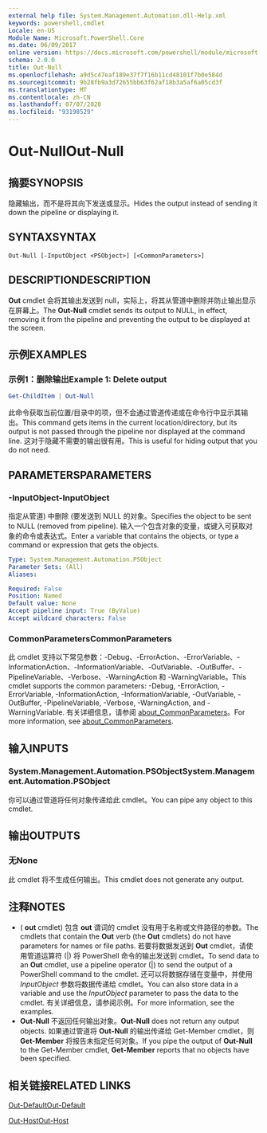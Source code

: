 ```yaml
---
external help file: System.Management.Automation.dll-Help.xml
keywords: powershell,cmdlet
Locale: en-US
Module Name: Microsoft.PowerShell.Core
ms.date: 06/09/2017
online version: https://docs.microsoft.com/powershell/module/microsoft.powershell.core/out-null?view=powershell-6&WT.mc_id=ps-gethelp
schema: 2.0.0
title: Out-Null
ms.openlocfilehash: a9d5c47eaf189e37f7f16b11cd48101f7b0e584d
ms.sourcegitcommit: 9b28fb9a3d72655bb63f62af18b3a5af6a05cd3f
ms.translationtype: MT
ms.contentlocale: zh-CN
ms.lasthandoff: 07/07/2020
ms.locfileid: "93198529"
---
```

# <span data-ttu-id="2f7c2-103">Out-Null</span><span class="sxs-lookup"><span data-stu-id="2f7c2-103">Out-Null</span></span>

## <span data-ttu-id="2f7c2-104">摘要</span><span class="sxs-lookup"><span data-stu-id="2f7c2-104">SYNOPSIS</span></span>
<span data-ttu-id="2f7c2-105">隐藏输出，而不是将其向下发送或显示。</span><span class="sxs-lookup"><span data-stu-id="2f7c2-105">Hides the output instead of sending it down the pipeline or displaying it.</span></span>

## <span data-ttu-id="2f7c2-106">SYNTAX</span><span class="sxs-lookup"><span data-stu-id="2f7c2-106">SYNTAX</span></span>

```
Out-Null [-InputObject <PSObject>] [<CommonParameters>]
```

## <span data-ttu-id="2f7c2-107">DESCRIPTION</span><span class="sxs-lookup"><span data-stu-id="2f7c2-107">DESCRIPTION</span></span>

<span data-ttu-id="2f7c2-108">**Out** cmdlet 会将其输出发送到 null，实际上，将其从管道中删除并防止输出显示在屏幕上。</span><span class="sxs-lookup"><span data-stu-id="2f7c2-108">The **Out-Null** cmdlet sends its output to NULL, in effect, removing it from the pipeline and preventing the output to be displayed at the screen.</span></span>

## <span data-ttu-id="2f7c2-109">示例</span><span class="sxs-lookup"><span data-stu-id="2f7c2-109">EXAMPLES</span></span>

### <span data-ttu-id="2f7c2-110">示例1：删除输出</span><span class="sxs-lookup"><span data-stu-id="2f7c2-110">Example 1: Delete output</span></span>

```powershell
Get-ChildItem | Out-Null
```

<span data-ttu-id="2f7c2-111">此命令获取当前位置/目录中的项，但不会通过管道传递或在命令行中显示其输出。</span><span class="sxs-lookup"><span data-stu-id="2f7c2-111">This command gets items in the current location/directory, but its output is not passed through the pipeline nor displayed at the command line.</span></span>
<span data-ttu-id="2f7c2-112">这对于隐藏不需要的输出很有用。</span><span class="sxs-lookup"><span data-stu-id="2f7c2-112">This is useful for hiding output that you do not need.</span></span>

## <span data-ttu-id="2f7c2-113">PARAMETERS</span><span class="sxs-lookup"><span data-stu-id="2f7c2-113">PARAMETERS</span></span>

### <span data-ttu-id="2f7c2-114">-InputObject</span><span class="sxs-lookup"><span data-stu-id="2f7c2-114">-InputObject</span></span>

<span data-ttu-id="2f7c2-115">指定从管道) 中删除 (要发送到 NULL 的对象。</span><span class="sxs-lookup"><span data-stu-id="2f7c2-115">Specifies the object to be sent to NULL (removed from pipeline).</span></span>
<span data-ttu-id="2f7c2-116">输入一个包含对象的变量，或键入可获取对象的命令或表达式。</span><span class="sxs-lookup"><span data-stu-id="2f7c2-116">Enter a variable that contains the objects, or type a command or expression that gets the objects.</span></span>

```yaml
Type: System.Management.Automation.PSObject
Parameter Sets: (All)
Aliases:

Required: False
Position: Named
Default value: None
Accept pipeline input: True (ByValue)
Accept wildcard characters: False
```

### <span data-ttu-id="2f7c2-117">CommonParameters</span><span class="sxs-lookup"><span data-stu-id="2f7c2-117">CommonParameters</span></span>

<span data-ttu-id="2f7c2-118">此 cmdlet 支持以下常见参数：-Debug、-ErrorAction、-ErrorVariable、-InformationAction、-InformationVariable、-OutVariable、-OutBuffer、-PipelineVariable、-Verbose、-WarningAction 和 -WarningVariable。</span><span class="sxs-lookup"><span data-stu-id="2f7c2-118">This cmdlet supports the common parameters: -Debug, -ErrorAction, -ErrorVariable, -InformationAction, -InformationVariable, -OutVariable, -OutBuffer, -PipelineVariable, -Verbose, -WarningAction, and -WarningVariable.</span></span> <span data-ttu-id="2f7c2-119">有关详细信息，请参阅 [about_CommonParameters](https://go.microsoft.com/fwlink/?LinkID=113216)。</span><span class="sxs-lookup"><span data-stu-id="2f7c2-119">For more information, see [about_CommonParameters](https://go.microsoft.com/fwlink/?LinkID=113216).</span></span>

## <span data-ttu-id="2f7c2-120">输入</span><span class="sxs-lookup"><span data-stu-id="2f7c2-120">INPUTS</span></span>

### <span data-ttu-id="2f7c2-121">System.Management.Automation.PSObject</span><span class="sxs-lookup"><span data-stu-id="2f7c2-121">System.Management.Automation.PSObject</span></span>

<span data-ttu-id="2f7c2-122">你可以通过管道将任何对象传递给此 cmdlet。</span><span class="sxs-lookup"><span data-stu-id="2f7c2-122">You can pipe any object to this cmdlet.</span></span>

## <span data-ttu-id="2f7c2-123">输出</span><span class="sxs-lookup"><span data-stu-id="2f7c2-123">OUTPUTS</span></span>

### <span data-ttu-id="2f7c2-124">无</span><span class="sxs-lookup"><span data-stu-id="2f7c2-124">None</span></span>

<span data-ttu-id="2f7c2-125">此 cmdlet 将不生成任何输出。</span><span class="sxs-lookup"><span data-stu-id="2f7c2-125">This cmdlet does not generate any output.</span></span>

## <span data-ttu-id="2f7c2-126">注释</span><span class="sxs-lookup"><span data-stu-id="2f7c2-126">NOTES</span></span>

* <span data-ttu-id="2f7c2-127"> ( **out** cmdlet) 包含 **out** 谓词的 cmdlet 没有用于名称或文件路径的参数。</span><span class="sxs-lookup"><span data-stu-id="2f7c2-127">The cmdlets that contain the **Out** verb (the **Out** cmdlets) do not have parameters for names or file paths.</span></span> <span data-ttu-id="2f7c2-128">若要将数据发送到 **Out** cmdlet，请使用管道运算符 (|) 将 PowerShell 命令的输出发送到 cmdlet。</span><span class="sxs-lookup"><span data-stu-id="2f7c2-128">To send data to an **Out** cmdlet, use a pipeline operator (|) to send the output of a PowerShell command to the cmdlet.</span></span> <span data-ttu-id="2f7c2-129">还可以将数据存储在变量中，并使用 *InputObject* 参数将数据传递给 cmdlet。</span><span class="sxs-lookup"><span data-stu-id="2f7c2-129">You can also store data in a variable and use the *InputObject* parameter to pass the data to the cmdlet.</span></span> <span data-ttu-id="2f7c2-130">有关详细信息，请参阅示例。</span><span class="sxs-lookup"><span data-stu-id="2f7c2-130">For more information, see the examples.</span></span>
* <span data-ttu-id="2f7c2-131">**Out-Null** 不返回任何输出对象。</span><span class="sxs-lookup"><span data-stu-id="2f7c2-131">**Out-Null** does not return any output objects.</span></span> <span data-ttu-id="2f7c2-132">如果通过管道将 **Out-Null** 的输出传递给 Get-Member cmdlet，则 **Get-Member** 将报告未指定任何对象。</span><span class="sxs-lookup"><span data-stu-id="2f7c2-132">If you pipe the output of **Out-Null** to the Get-Member cmdlet, **Get-Member** reports that no objects have been specified.</span></span>

## <span data-ttu-id="2f7c2-133">相关链接</span><span class="sxs-lookup"><span data-stu-id="2f7c2-133">RELATED LINKS</span></span>

[<span data-ttu-id="2f7c2-134">Out-Default</span><span class="sxs-lookup"><span data-stu-id="2f7c2-134">Out-Default</span></span>](Out-Default.md)

[<span data-ttu-id="2f7c2-135">Out-Host</span><span class="sxs-lookup"><span data-stu-id="2f7c2-135">Out-Host</span></span>](Out-Host.md)

